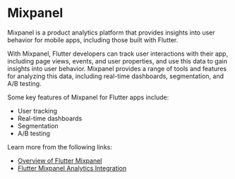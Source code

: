# Mixpanel

Mixpanel is a product analytics platform that provides insights into user behavior for mobile apps, including those built with Flutter.

With Mixpanel, Flutter developers can track user interactions with their app, including page views, events, and user properties, and use this data to gain insights into user behavior. Mixpanel provides a range of tools and features for analyzing this data, including real-time dashboards, segmentation, and A/B testing.

Some key features of Mixpanel for Flutter apps include:

- User tracking
- Real-time dashboards
- Segmentation
- A/B testing

Learn more from the following links:

- [Overview of Flutter Mixpanel](https://levelup.gitconnected.com/flutter-web-mixpanel-6046ffb664fb)
- [Flutter Mixpanel Analytics Integration](https://medium.com/flutter-clan/flutter-mixpanel-analytics-integration-b5840b155f7b)